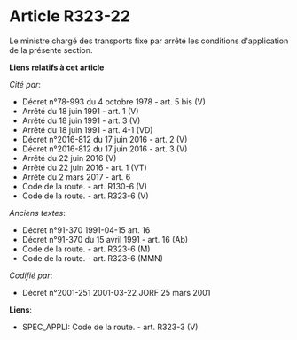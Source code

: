 # Article R323-22

Le ministre chargé des transports fixe par arrêté les conditions d'application de la présente section.

**Liens relatifs à cet article**

_Cité par_:

  - Décret n°78-993 du 4 octobre 1978 - art. 5 bis (V)
  - Arrêté du 18 juin 1991 - art. 1 (V)
  - Arrêté du 18 juin 1991 - art. 3 (V)
  - Arrêté du 18 juin 1991 - art. 4-1 (VD)
  - Décret n°2016-812 du 17 juin 2016 - art. 2 (V)
  - Décret n°2016-812 du 17 juin 2016 - art. 3 (V)
  - Arrêté du 22 juin 2016 (V)
  - Arrêté du 22 juin 2016 - art. 1 (VT)
  - Arrêté du 2 mars 2017 - art. 6
  - Code de la route. - art. R130-6 (V)
  - Code de la route. - art. R323-6 (V)

_Anciens textes_:

  - Décret n°91-370 1991-04-15 art. 16
  - Décret n°91-370 du 15 avril 1991 - art. 16 (Ab)
  - Code de la route. - art. R323-6 (M)
  - Code de la route. - art. R323-6 (MMN)

_Codifié par_:

  - Décret n°2001-251 2001-03-22 JORF 25 mars 2001

**Liens**:

  - SPEC_APPLI: Code de la route. - art. R323-3 (V)
